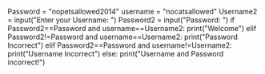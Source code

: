 Password = "nopetsallowed2014"
username = "nocatsallowed"
Username2 = input("Enter your Username: ")
Password2 = input("Password: ")
if Password2==Password and username==Username2:
    print("Welcome")
elif Password2!=Password and username==Username2:
    print("Password Incorrect")
elif Password2==Password and username!=Username2:
    print("Username Incorrect")
else:
    print("Username and Password incorrect!")
